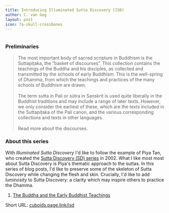 ```yaml
---
title: Introducing Illuminated Sutta Discovery (ISD)
author: C. van Gog
layout: post
icon: fa-skull-crossbones
---
```


<span class="image left"><img src="{{ 'assets/images/lotus.jpg' | relative_url }}" alt="" /></span>

<h3>Preliminaries</h3>
<p><blockquote>
The most important body of sacred scripture in Buddhism is the Suttapiṭaka, the “basket of discourses”. This collection contains the teachings of the Buddha and his disciples, as collected and transmitted by the schools of early Buddhism. This is the well-spring of Dhamma, from which the teachings and practices of the many schools of Buddhism are drawn.<br>
<br>
The term sutta in Pali or sūtra in Sanskrit is used quite liberally in the Buddhist traditions and may include a range of later texts. However, we only consider the earliest of these, which are the texts included in the Suttapiṭaka of the Pali canon, and the various corresponding collections and texts in other languages.<br>
<br>
Read more about the discourses. 
</blockquote></p>

<h3>About this series</h3>
<p>With <i>Illuminated Sutta Discovery</i> I'd like to follow the example of Piya Tan, who created the <a href="http://www.themindingcentre.org/dharmafarer/sutta-discovery/"> Sutta Discovery (SD) series</a> in 2002. What I like most most about Sutta Discovery is Piya's thematic approach to the suttas.  In this series of blog posts, I'd like to preserve some of the skeleton of Sutta Discovery while changing the flesh and skin. Crucially, I'd like to add <i>luminosity</i> to Sutta Discovery: a clarity which may inspire others to practice the Dhamma.<p>
  
<p><ol>
  <li><a href="https://cuboids.page.link/isd1">The Buddha and the Early Buddhist Teachings</a></li>
</ol></p>
  
<p>Short URL: <a href="https://cuboids.page.link/isd">cuboids.page.link/isd</a></p>
<!--stackedit_data:
eyJoaXN0b3J5IjpbLTg0MDk0MTE0MV19
-->